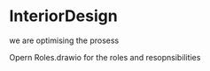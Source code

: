 # InteriorDesign
we are optimising the prosess 

Opern Roles.drawio for the roles and resopnsibilities
